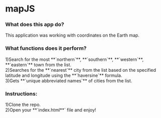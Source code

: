 # mapJS

<h3>What does this app do?</h3>
This application was working with coordinates on the Earth map.
<h3>What functions does it perform?</h3>
1)Search for the most  **`northern`**,  **`southern`**,  **`western`**,  **`eastern`** town from the list.<br>
2)Searches for the **`nearest`** city from the list based on the specified latitude and longitude using the **`haversine`** formula.<br>
3)Gets **`unique abbreviated names`** of cities from the list.
<h3>Instructions:</h3>
1)Clone the repo.<br>
2)Open your **`index.html**` file and enjoy! 
